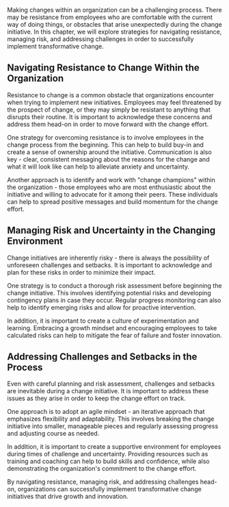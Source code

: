 
Making changes within an organization can be a challenging process. There may be resistance from employees who are comfortable with the current way of doing things, or obstacles that arise unexpectedly during the change initiative. In this chapter, we will explore strategies for navigating resistance, managing risk, and addressing challenges in order to successfully implement transformative change.

Navigating Resistance to Change Within the Organization
-------------------------------------------------------

Resistance to change is a common obstacle that organizations encounter when trying to implement new initiatives. Employees may feel threatened by the prospect of change, or they may simply be resistant to anything that disrupts their routine. It is important to acknowledge these concerns and address them head-on in order to move forward with the change effort.

One strategy for overcoming resistance is to involve employees in the change process from the beginning. This can help to build buy-in and create a sense of ownership around the initiative. Communication is also key - clear, consistent messaging about the reasons for the change and what it will look like can help to alleviate anxiety and uncertainty.

Another approach is to identify and work with "change champions" within the organization - those employees who are most enthusiastic about the initiative and willing to advocate for it among their peers. These individuals can help to spread positive messages and build momentum for the change effort.

Managing Risk and Uncertainty in the Changing Environment
---------------------------------------------------------

Change initiatives are inherently risky - there is always the possibility of unforeseen challenges and setbacks. It is important to acknowledge and plan for these risks in order to minimize their impact.

One strategy is to conduct a thorough risk assessment before beginning the change initiative. This involves identifying potential risks and developing contingency plans in case they occur. Regular progress monitoring can also help to identify emerging risks and allow for proactive intervention.

In addition, it is important to create a culture of experimentation and learning. Embracing a growth mindset and encouraging employees to take calculated risks can help to mitigate the fear of failure and foster innovation.

Addressing Challenges and Setbacks in the Process
-------------------------------------------------

Even with careful planning and risk assessment, challenges and setbacks are inevitable during a change initiative. It is important to address these issues as they arise in order to keep the change effort on track.

One approach is to adopt an agile mindset - an iterative approach that emphasizes flexibility and adaptability. This involves breaking the change initiative into smaller, manageable pieces and regularly assessing progress and adjusting course as needed.

In addition, it is important to create a supportive environment for employees during times of challenge and uncertainty. Providing resources such as training and coaching can help to build skills and confidence, while also demonstrating the organization's commitment to the change effort.

By navigating resistance, managing risk, and addressing challenges head-on, organizations can successfully implement transformative change initiatives that drive growth and innovation.
